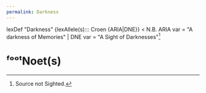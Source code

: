 ```yaml
---
permalink: Darkness
---
```

lexDef "Darkness" {lexAllele(s)::: Croen {ARIA|DNE}} < N.B. ARIA var = "A darkness of Memories" | DNE var = "A Sight of Darknesses"[^sight]
# ᶠᵒᵒᵗNoet(s)

[^sight]: Source not Sighted.